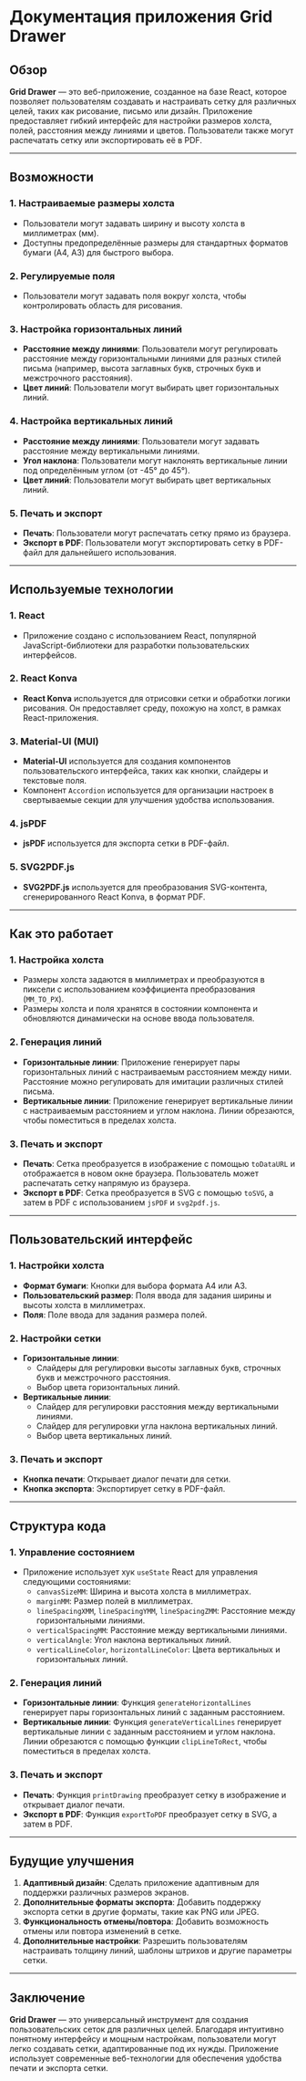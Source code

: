 # Документация приложения Grid Drawer

## Обзор

**Grid Drawer** — это веб-приложение, созданное на базе React, которое позволяет пользователям создавать и настраивать сетку для различных целей, таких как рисование, письмо или дизайн. Приложение предоставляет гибкий интерфейс для настройки размеров холста, полей, расстояния между линиями и цветов. Пользователи также могут распечатать сетку или экспортировать её в PDF.

---

## Возможности

### 1. **Настраиваемые размеры холста**
   - Пользователи могут задавать ширину и высоту холста в миллиметрах (мм).
   - Доступны предопределённые размеры для стандартных форматов бумаги (A4, A3) для быстрого выбора.

### 2. **Регулируемые поля**
   - Пользователи могут задавать поля вокруг холста, чтобы контролировать область для рисования.

### 3. **Настройка горизонтальных линий**
   - **Расстояние между линиями**: Пользователи могут регулировать расстояние между горизонтальными линиями для разных стилей письма (например, высота заглавных букв, строчных букв и межстрочного расстояния).
   - **Цвет линий**: Пользователи могут выбирать цвет горизонтальных линий.

### 4. **Настройка вертикальных линий**
   - **Расстояние между линиями**: Пользователи могут задавать расстояние между вертикальными линиями.
   - **Угол наклона**: Пользователи могут наклонять вертикальные линии под определённым углом (от -45° до 45°).
   - **Цвет линий**: Пользователи могут выбирать цвет вертикальных линий.

### 5. **Печать и экспорт**
   - **Печать**: Пользователи могут распечатать сетку прямо из браузера.
   - **Экспорт в PDF**: Пользователи могут экспортировать сетку в PDF-файл для дальнейшего использования.

---

## Используемые технологии

### 1. **React**
   - Приложение создано с использованием React, популярной JavaScript-библиотеки для разработки пользовательских интерфейсов.

### 2. **React Konva**
   - **React Konva** используется для отрисовки сетки и обработки логики рисования. Он предоставляет среду, похожую на холст, в рамках React-приложения.

### 3. **Material-UI (MUI)**
   - **Material-UI** используется для создания компонентов пользовательского интерфейса, таких как кнопки, слайдеры и текстовые поля.
   - Компонент `Accordion` используется для организации настроек в свертываемые секции для улучшения удобства использования.

### 4. **jsPDF**
   - **jsPDF** используется для экспорта сетки в PDF-файл.

### 5. **SVG2PDF.js**
   - **SVG2PDF.js** используется для преобразования SVG-контента, сгенерированного React Konva, в формат PDF.

---

## Как это работает

### 1. **Настройка холста**
   - Размеры холста задаются в миллиметрах и преобразуются в пиксели с использованием коэффициента преобразования (`MM_TO_PX`).
   - Размеры холста и поля хранятся в состоянии компонента и обновляются динамически на основе ввода пользователя.

### 2. **Генерация линий**
   - **Горизонтальные линии**: Приложение генерирует пары горизонтальных линий с настраиваемым расстоянием между ними. Расстояние можно регулировать для имитации различных стилей письма.
   - **Вертикальные линии**: Приложение генерирует вертикальные линии с настраиваемым расстоянием и углом наклона. Линии обрезаются, чтобы поместиться в пределах холста.

### 3. **Печать и экспорт**
   - **Печать**: Сетка преобразуется в изображение с помощью `toDataURL` и отображается в новом окне браузера. Пользователь может распечатать сетку напрямую из браузера.
   - **Экспорт в PDF**: Сетка преобразуется в SVG с помощью `toSVG`, а затем в PDF с использованием `jsPDF` и `svg2pdf.js`.

---

## Пользовательский интерфейс

### 1. **Настройки холста**
   - **Формат бумаги**: Кнопки для выбора формата A4 или A3.
   - **Пользовательский размер**: Поля ввода для задания ширины и высоты холста в миллиметрах.
   - **Поля**: Поле ввода для задания размера полей.

### 2. **Настройки сетки**
   - **Горизонтальные линии**:
     - Слайдеры для регулировки высоты заглавных букв, строчных букв и межстрочного расстояния.
     - Выбор цвета горизонтальных линий.
   - **Вертикальные линии**:
     - Слайдер для регулировки расстояния между вертикальными линиями.
     - Слайдер для регулировки угла наклона вертикальных линий.
     - Выбор цвета вертикальных линий.

### 3. **Печать и экспорт**
   - **Кнопка печати**: Открывает диалог печати для сетки.
   - **Кнопка экспорта**: Экспортирует сетку в PDF-файл.

---

## Структура кода

### 1. **Управление состоянием**
   - Приложение использует хук `useState` React для управления следующими состояниями:
     - `canvasSizeMM`: Ширина и высота холста в миллиметрах.
     - `marginMM`: Размер полей в миллиметрах.
     - `lineSpacingXMM`, `lineSpacingYMM`, `lineSpacingZMM`: Расстояние между горизонтальными линиями.
     - `verticalSpacingMM`: Расстояние между вертикальными линиями.
     - `verticalAngle`: Угол наклона вертикальных линий.
     - `verticalLineColor`, `horizontalLineColor`: Цвета вертикальных и горизонтальных линий.

### 2. **Генерация линий**
   - **Горизонтальные линии**: Функция `generateHorizontalLines` генерирует пары горизонтальных линий с заданным расстоянием.
   - **Вертикальные линии**: Функция `generateVerticalLines` генерирует вертикальные линии с заданным расстоянием и углом наклона. Линии обрезаются с помощью функции `clipLineToRect`, чтобы поместиться в пределах холста.

### 3. **Печать и экспорт**
   - **Печать**: Функция `printDrawing` преобразует сетку в изображение и открывает диалог печати.
   - **Экспорт в PDF**: Функция `exportToPDF` преобразует сетку в SVG, а затем в PDF.

---

## Будущие улучшения

1. **Адаптивный дизайн**: Сделать приложение адаптивным для поддержки различных размеров экранов.
2. **Дополнительные форматы экспорта**: Добавить поддержку экспорта сетки в другие форматы, такие как PNG или JPEG.
3. **Функциональность отмены/повтора**: Добавить возможность отмены или повтора изменений в сетке.
4. **Дополнительные настройки**: Разрешить пользователям настраивать толщину линий, шаблоны штрихов и другие параметры сетки.

---

## Заключение

**Grid Drawer** — это универсальный инструмент для создания пользовательских сеток для различных целей. Благодаря интуитивно понятному интерфейсу и мощным настройкам, пользователи могут легко создавать сетки, адаптированные под их нужды. Приложение использует современные веб-технологии для обеспечения удобства печати и экспорта сетки.
